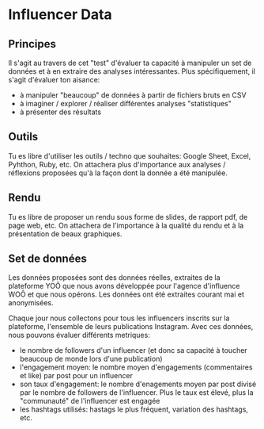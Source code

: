 # Influencer Data

## Principes

Il s'agit au travers de cet "test" d'évaluer ta capacité à manipuler un set de données et à en extraire des analyses intéressantes. Plus spécifiquement, il s'agit d'évaluer ton aisance:
- à manipuler "beaucoup" de données à partir de fichiers bruts en CSV
- à imaginer / explorer / réaliser différentes analyses "statistiques"
- à présenter des résultats


## Outils

Tu es libre d'utiliser les outils / techno que souhaites: Google Sheet, Excel, Pyhthon, Ruby, etc. On attachera plus d'importance aux analyses / réflexions proposées qu'à la façon dont la donnée a été manipulée.


## Rendu

Tu es libre de proposer un rendu sous forme de slides, de rapport pdf, de page web, etc. On attachera de l'importance à la qualité du rendu et à la présentation de beaux graphiques.

## Set de données

Les données proposées sont des données réelles, extraites de la plateforme YOÔ que nous avons développée pour l'agence d'influence WOÔ et que nous opérons. Les données ont été extraites courant mai et anonymisées.

Chaque jour nous collectons pour tous les influencers inscrits sur la plateforme, l'ensemble de leurs publications Instagram. Avec ces données, nous pouvons évaluer différents metriques:
- le nombre de followers d'un influencer (et donc sa capacité à toucher beaucoup de monde lors d'une publication)
- l'engagement moyen: le nombre moyen d'engagements (commentaires et like) par post pour un influencer
- son taux d'engagement: le nombre d'enagements moyen par post divisé par le nombre de followers de l'influencer. Plus le taux est élevé, plus la "communauté" de l'influencer est engagée
- les hashtags utilisés: hastags le plus fréquent, variation des hashtags, etc.
